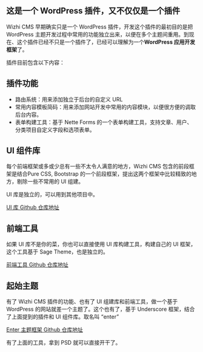 ## 这是一个 WordPress 插件，又不仅仅是一个插件

Wizhi CMS 早期确实只是一个 WordPress 插件，开发这个插件的最初目的是把 WordPress 主题开发过程中常用的功能独立出来，以便在多个主题间重用。到现在、这个插件已经不只是一个插件了，已经可以理解为一个**WordPress 应用开发框架**了。

插件目前包含以下内容：

## 插件功能

- 路由系统：用来添加独立于后台的自定义 URL
- 常用内容模板简码：用来添加网站开发中常用的内容模块，以便很方便的调取后台内容。
- 表单构建工具：基于 Nette Forms 的一个表单构建工具，支持文章、用户、分类项目自定义字段和选项表单。

## UI 组件库

每个前端框架或多或少总有一些不太令人满意的地方，Wizhi CMS 包含的前段框架是结合Pure CSS, Bootstrap 的一个前段框架，提出这两个框架中比较精致的地方，剔除一些不常用的 UI 组建。

UI 库是独立的，可以用到其他项目中。

[UI 库 Github 仓库地址](https://github.com/iwillhappy1314/ui)

## 前端工具

如果 UI 库不是你的菜，你也可以直接使用 UI 库构建工具，构建自己的 UI 框架，这个工具基于 Sage Theme，也是独立的。

[前端工具 Github 仓库地址](https://github.com/iwillhappy1314/front)

## 起始主题

有了 Wizhi CMS 插件的功能、也有了 UI 组建库和前端工具，做一个基于 WordPress 的网站就差一个主题了。这个也有了，基于 Underscore 框架，结合了上面提到的插件和 UI 组件库。取名叫 “enter”

[Enter 主题框架 Github 仓库地址](https://github.com/iwillhappy1314/enter)

有了上面的工具，拿到 PSD 就可以直接开干了。